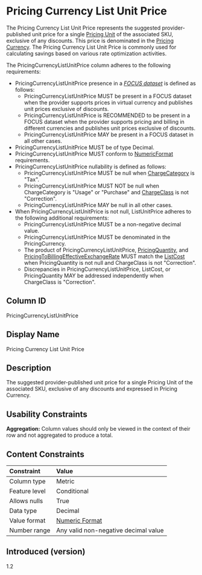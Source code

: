 # Pricing Currency List Unit Price

The Pricing Currency List Unit Price represents the suggested provider-published unit price for a single [Pricing Unit](#pricingunit) of the associated SKU, exclusive of any discounts. This price is denominated in the [Pricing Currency](#pricingcurrency). The Pricing Currency List Unit Price is commonly used for calculating savings based on various rate optimization activities.

The PricingCurrencyListUnitPrice column adheres to the following requirements:

* PricingCurrencyListUnitPrice presence in a [*FOCUS dataset*](#glossary:FOCUS-dataset) is defined as follows:
  * PricingCurrencyListUnitPrice MUST be present in a FOCUS dataset when the provider supports prices in virtual currency and publishes unit prices exclusive of discounts.
  * PricingCurrencyListUnitPrice is RECOMMENDED to be present in a FOCUS dataset when the provider supports pricing and billing in different currencies and publishes unit prices exclusive of discounts.
  * PricingCurrencyListUnitPrice MAY be present in a FOCUS dataset in all other cases.
* PricingCurrencyListUnitPrice MUST be of type Decimal.
* PricingCurrencyListUnitPrice MUST conform to [NumericFormat](#numericformat) requirements.
* PricingCurrencyListUnitPrice nullability is defined as follows:
  * PricingCurrencyListUnitPrice MUST be null when [ChargeCategory](#chargecategory) is "Tax".
  * PricingCurrencyListUnitPrice MUST NOT be null when ChargeCategory is "Usage" or "Purchase" and [ChargeClass](#chargeclass) is not "Correction".
  * PricingCurrencyListUnitPrice MAY be null in all other cases.
* When PricingCurrencyListUnitPrice is not null, ListUnitPrice adheres to the following additional requirements:
  * PricingCurrencyListUnitPrice MUST be a non-negative decimal value.
  * PricingCurrencyListUnitPrice MUST be denominated in the PricingCurrency.
  * The product of PricingCurrencyListUnitPrice, [PricingQuantity](#pricingquantity), and [PricingToBillingEffectiveExchangeRate](#pricingtobillingeffectiveexchangerate) MUST match the [ListCost](#listcost) when PricingQuantity is not null and ChargeClass is not "Correction".
  * Discrepancies in PricingCurrencyListUnitPrice, ListCost, or PricingQuantity MAY be addressed independently when ChargeClass is "Correction".

## Column ID

PricingCurrencyListUnitPrice

## Display Name

Pricing Currency List Unit Price

## Description

The suggested provider-published unit price for a single Pricing Unit of the associated SKU, exclusive of any discounts and expressed in Pricing Currency.

## Usability Constraints

**Aggregation:** Column values should only be viewed in the context of their row and not aggregated to produce a total.

## Content Constraints

| Constraint      | Value                                |
|:----------------|:-------------------------------------|
| Column type     | Metric                               |
| Feature level   | Conditional                          |
| Allows nulls    | True                                 |
| Data type       | Decimal                              |
| Value format    | [Numeric Format](#numericformat)     |
| Number range    | Any valid non-negative decimal value |

## Introduced (version)

1.2
